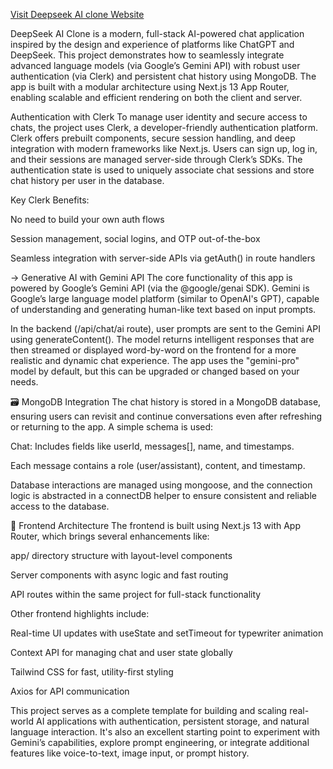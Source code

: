 [Visit Deepseek AI clone Website](https://deep-seek-ai-clone-black.vercel.app/)

DeepSeek AI Clone is a modern, full-stack AI-powered chat application inspired by the design and experience of platforms like ChatGPT and DeepSeek. This project demonstrates how to seamlessly integrate advanced language models (via Google’s Gemini API) with robust user authentication (via Clerk) and persistent chat history using MongoDB. The app is built with a modular architecture using Next.js 13 App Router, enabling scalable and efficient rendering on both the client and server.

 Authentication with Clerk
To manage user identity and secure access to chats, the project uses Clerk, a developer-friendly authentication platform. Clerk offers prebuilt components, secure session handling, and deep integration with modern frameworks like Next.js. Users can sign up, log in, and their sessions are managed server-side through Clerk’s SDKs. The authentication state is used to uniquely associate chat sessions and store chat history per user in the database.

Key Clerk Benefits:

No need to build your own auth flows

Session management, social logins, and OTP out-of-the-box

Seamless integration with server-side APIs via getAuth() in route handlers

-> Generative AI with Gemini API
The core functionality of this app is powered by Google’s Gemini API (via the @google/genai SDK). Gemini is Google’s large language model platform (similar to OpenAI's GPT), capable of understanding and generating human-like text based on input prompts.

In the backend (/api/chat/ai route), user prompts are sent to the Gemini API using generateContent(). The model returns intelligent responses that are then streamed or displayed word-by-word on the frontend for a more realistic and dynamic chat experience. The app uses the "gemini-pro" model by default, but this can be upgraded or changed based on your needs.

🗃️ MongoDB Integration
The chat history is stored in a MongoDB database, ensuring users can revisit and continue conversations even after refreshing or returning to the app. A simple schema is used:

Chat: Includes fields like userId, messages[], name, and timestamps.

Each message contains a role (user/assistant), content, and timestamp.

Database interactions are managed using mongoose, and the connection logic is abstracted in a connectDB helper to ensure consistent and reliable access to the database.

🎯 Frontend Architecture
The frontend is built using Next.js 13 with App Router, which brings several enhancements like:

app/ directory structure with layout-level components

Server components with async logic and fast routing

API routes within the same project for full-stack functionality

Other frontend highlights include:

Real-time UI updates with useState and setTimeout for typewriter animation

Context API for managing chat and user state globally

Tailwind CSS for fast, utility-first styling

Axios for API communication

This project serves as a complete template for building and scaling real-world AI applications with authentication, persistent storage, and natural language interaction. It's also an excellent starting point to experiment with Gemini’s capabilities, explore prompt engineering, or integrate additional features like voice-to-text, image input, or prompt history.
